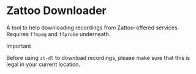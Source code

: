# Zattoo Downloader

A tool to help downloading recordings from Zattoo-offered services. Requires
`ffmpeg` and `ffprobe` underneath.

> [!IMPORTANT]
> Before using `zt-dl` to download recordings, please make sure that this is
> legal in your current location.

